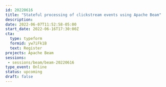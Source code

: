 ```yaml
---
id: 20220616
title: "Stateful processing of clickstream events using Apache Beam"
description: 
date: 2022-06-07T11:52:58-05:00
start_date: 2022-06-16T17:30:00Z
cta: 
  type: typeform
  formid: yw7iFk1B
  text: Register
projects: Apache Beam
sessions: 
 - sessions/beam/beam-20220616
type_event: Online
status: upcoming
draft: false
---
```




